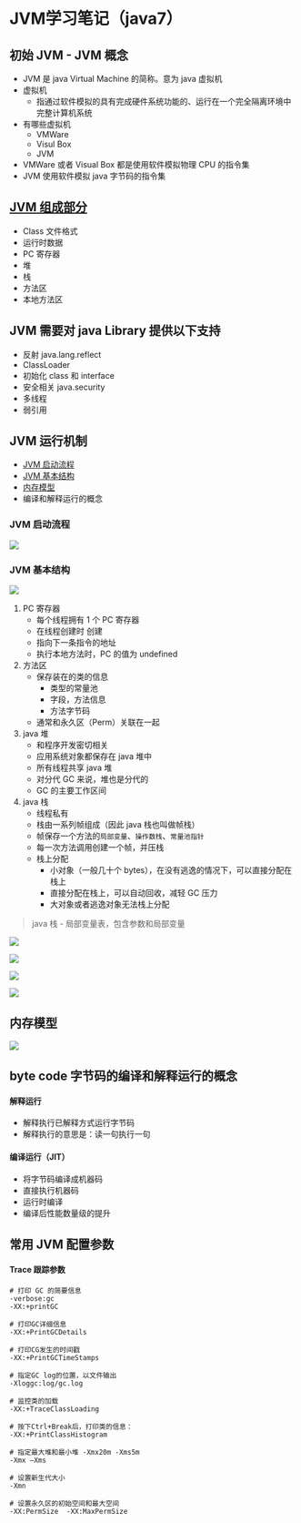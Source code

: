 # JVM学习笔记（java7）

## 初始 JVM - JVM 概念 
- JVM 是 java Virtual Machine 的简称。意为 java 虚拟机
- 虚拟机
  - 指通过软件模拟的具有完成硬件系统功能的、运行在一个完全隔离环境中完整计算机系统
- 有哪些虚拟机
  - VMWare
  - Visul Box
  - JVM
- VMWare 或者 Visual Box 都是使用软件模拟物理 CPU 的指令集
- JVM 使用软件模拟 java 字节码的指令集

## [JVM 组成部分](#id-section2)
  - Class 文件格式
  - 运行时数据
  - PC 寄存器
  - 堆
  - 栈
  - 方法区
  - 本地方法区

## JVM 需要对 java Library 提供以下支持
  - 反射 java.lang.reflect
  - ClassLoader
  - 初始化 class 和 interface
  - 安全相关 java.security
  - 多线程
  - 弱引用
  
## JVM 运行机制
  - [JVM 启动流程](#id-section1)
  - [JVM 基本结构](#id-section2)
  - [内存模型](#id-section3)
  - 编译和解释运行的概念

### JVM 启动流程
<div id='id-section1'/>

![](../../../images/java/JVM/jvm1.jpg)

### JVM 基本结构
<div id='id-section2'/>

![](../../../images/java/JVM/jvm2.jpg)

1. PC 寄存器
    - 每个线程拥有 1 个 PC 寄存器
    - 在线程创建时 创建
    - 指向下一条指令的地址
    - 执行本地方法时，PC 的值为 undefined
2. 方法区
    - 保存装在的类的信息
      - 类型的常量池
      - 字段，方法信息
      - 方法字节码
    - 通常和永久区（Perm）关联在一起
3. java 堆
    - 和程序开发密切相关
    - 应用系统对象都保存在 java 堆中
    - 所有线程共享 java 堆
    - 对分代 GC 来说，堆也是分代的
    - GC 的主要工作区间
4. java 栈
	- 线程私有
	- 栈由一系列帧组成（因此 java 栈也叫做帧栈）
	- 帧保存一个方法的`局部变量`、`操作数栈`、`常量池指针`
	- 每一次方法调用创建一个帧，并压栈
	- 栈上分配
	  - 小对象（一般几十个 bytes），在没有逃逸的情况下，可以直接分配在栈上
	  - 直接分配在栈上，可以自动回收，减轻 GC 压力
	  - 大对象或者逃逸对象无法栈上分配
	  
> java 栈 - 局部变量表，包含参数和局部变量

![](../../../images/java/JVM/jvm3.jpg)

![](../../../images/java/JVM/jvm4.jpg)

![](../../../images/java/JVM/jvm5.jpg)

![](../../../images/java/JVM/jvm6.jpg)

## 内存模型
<div id='id-section3'/>

![](../../../images/java/JVM/jvm7.jpg)

## byte code 字节码的编译和解释运行的概念

#### 解释运行  
  - 解释执行已解释方式运行字节码
  - 解释执行的意思是：读一句执行一句

#### 编译运行（JIT） 
  - 将字节码编译成机器码
  - 直接执行机器码
  - 运行时编译
  - 编译后性能数量级的提升

## 常用 JVM 配置参数

#### Trace 跟踪参数

```
# 打印 GC 的简要信息
-verbose:gc
-XX:+printGC

# 打印GC详细信息
-XX:+PrintGCDetails

# 打印CG发生的时间戳
-XX:+PrintGCTimeStamps

# 指定GC log的位置，以文件输出
-Xloggc:log/gc.log

# 监控类的加载
-XX:+TraceClassLoading

# 按下Ctrl+Break后，打印类的信息：
-XX:+PrintClassHistogram

# 指定最大堆和最小堆 -Xmx20m -Xms5m  
-Xmx –Xms

# 设置新生代大小
-Xmn

# 设置永久区的初始空间和最大空间
-XX:PermSize  -XX:MaxPermSize

```


























